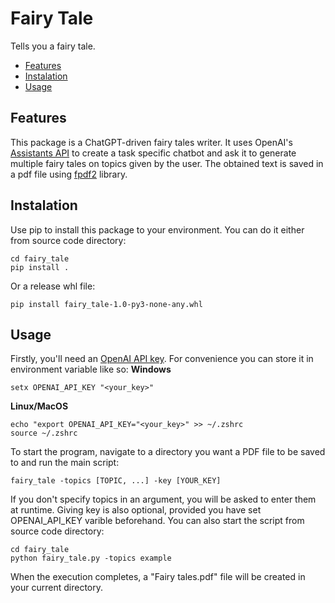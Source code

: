 
# Fairy Tale
Tells you a fairy tale.
- [Features](#features)
- [Instalation](#instalation)
 - [Usage](#usage)
## Features
This package is a ChatGPT-driven fairy tales writer. It uses OpenAI's [Assistants API](https://platform.openai.com/docs/assistants/) to create a task specific chatbot and ask it to generate multiple fairy tales on topics given by the user. The obtained text is saved in a pdf file using [fpdf2](https://github.com/py-pdf/fpdf2) library.
## Instalation
Use pip to install this package to your environment.
You can do it either from source code directory:

    cd fairy_tale
    pip install .
Or a release whl file:

	pip install fairy_tale-1.0-py3-none-any.whl
## Usage
Firstly, you'll need an [OpenAI API key](https://platform.openai.com/api-keys). For convenience you can store it in  environment variable like so:
**Windows**

	setx OPENAI_API_KEY "<your_key>"
**Linux/MacOS**

	echo "export OPENAI_API_KEY="<your_key>" >> ~/.zshrc
	source ~/.zshrc
To start the program, navigate to a directory you want a PDF file to be saved to and run the main script:

	fairy_tale -topics [TOPIC, ...] -key [YOUR_KEY]
If you don't specify topics in an argument, you will be asked to enter them at runtime.
Giving key is also optional, provided you have set OPENAI_API_KEY varible beforehand.
You can also start the script from source code directory:

	cd fairy_tale
    python fairy_tale.py -topics example
When the execution completes, a "Fairy tales.pdf" file will be created in your current directory.